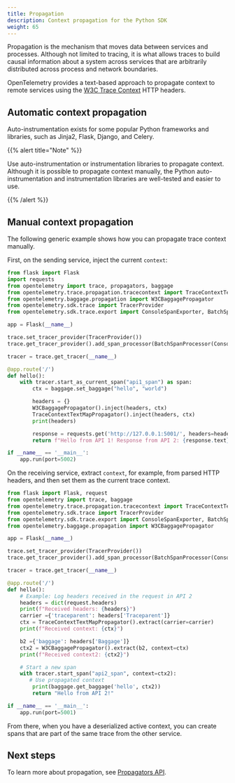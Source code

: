 ```yaml
---
title: Propagation
description: Context propagation for the Python SDK
weight: 65
---
```


Propagation is the mechanism that moves data between services and processes.
Although not limited to tracing, it is what allows traces to build causal
information about a system across services that are arbitrarily distributed
across process and network boundaries.

OpenTelemetry provides a text-based approach to propagate context to remote
services using the [W3C Trace Context](https://www.w3.org/TR/trace-context/)
HTTP headers.

## Automatic context propagation

Auto-instrumentation exists for some popular Python frameworks and libraries,
such as Jinja2, Flask, Django, and Celery.

{{% alert title="Note" %}}

Use auto-instrumentation or instrumentation libraries to propagate context.
Although it is possible to propagate context manually, the Python
auto-instrumentation and instrumentation libraries are well-tested and easier to
use.

{{% /alert %}}

## Manual context propagation

The following generic example shows how you can propagate trace context
manually.

First, on the sending service, inject the current `context`:

```python
from flask import Flask
import requests
from opentelemetry import trace, propagators, baggage
from opentelemetry.trace.propagation.tracecontext import TraceContextTextMapPropagator
from opentelemetry.baggage.propagation import W3CBaggagePropagator
from opentelemetry.sdk.trace import TracerProvider
from opentelemetry.sdk.trace.export import ConsoleSpanExporter, BatchSpanProcessor

app = Flask(__name__)

trace.set_tracer_provider(TracerProvider())
trace.get_tracer_provider().add_span_processor(BatchSpanProcessor(ConsoleSpanExporter()))

tracer = trace.get_tracer(__name__)

@app.route('/')
def hello():
    with tracer.start_as_current_span("api1_span") as span:
        ctx = baggage.set_baggage("hello", "world")

        headers = {}
        W3CBaggagePropagator().inject(headers, ctx)
        TraceContextTextMapPropagator().inject(headers, ctx)
        print(headers)

        response = requests.get('http://127.0.0.1:5001/', headers=headers)
        return f"Hello from API 1! Response from API 2: {response.text}"

if __name__ == '__main__':
    app.run(port=5002)
```

On the receiving service, extract `context`, for example, from parsed HTTP
headers, and then set them as the current trace context.

```python
from flask import Flask, request
from opentelemetry import trace, baggage
from opentelemetry.trace.propagation.tracecontext import TraceContextTextMapPropagator
from opentelemetry.sdk.trace import TracerProvider
from opentelemetry.sdk.trace.export import ConsoleSpanExporter, BatchSpanProcessor
from opentelemetry.baggage.propagation import W3CBaggagePropagator

app = Flask(__name__)

trace.set_tracer_provider(TracerProvider())
trace.get_tracer_provider().add_span_processor(BatchSpanProcessor(ConsoleSpanExporter()))

tracer = trace.get_tracer(__name__)

@app.route('/')
def hello():
    # Example: Log headers received in the request in API 2
    headers = dict(request.headers)
    print(f"Received headers: {headers}")
    carrier ={'traceparent': headers['Traceparent']}
    ctx = TraceContextTextMapPropagator().extract(carrier=carrier)
    print(f"Received context: {ctx}")

    b2 ={'baggage': headers['Baggage']}
    ctx2 = W3CBaggagePropagator().extract(b2, context=ctx)
    print(f"Received context2: {ctx2}")

    # Start a new span
    with tracer.start_span("api2_span", context=ctx2):
       # Use propagated context
        print(baggage.get_baggage('hello', ctx2))
        return "Hello from API 2!"

if __name__ == '__main__':
    app.run(port=5001)
```

From there, when you have a deserialized active context, you can create spans
that are part of the same trace from the other service.

## Next steps

To learn more about propagation, see
[Propagators API](/docs/specs/otel/context/api-propagators/).
